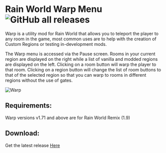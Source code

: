 # Rain World Warp Menu ![GitHub all releases](https://img.shields.io/github/downloads/LeeMoriya/Warp/total?style=for-the-badge)

Warp is a utility mod for Rain World that allows you to teleport the player to any room in the game, most common uses are to help with the creation of Custom Regions or testing in-development mods.

The Warp menu is accessed via the Pause screen. Rooms in your current region are displayed on the right while a list of vanilla and modded regions are displayed on the left. Clicking on a room button will warp the player to that room. Clicking on a region button will change the list of room buttons to that of the selected region so that you can warp to rooms in different regions without the use of gates.

![Warp](https://imgur.com/elocb5B.png)

## Requirements:
Warp versions v1.71 and above are for Rain World Remix (1.9)

## Download:

Get the latest release [Here](https://github.com/LeeMoriya/Warp/releases/tag/v1.83.6)
